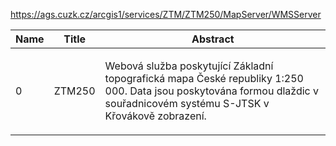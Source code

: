 https://ags.cuzk.cz/arcgis1/services/ZTM/ZTM250/MapServer/WMSServer

|Name|Title|Abstract|
|--|--|--|
|0|ZTM250|<DIV STYLE="text-align:Left;font-size:12pt"><DIV><DIV><P><SPAN>Webová služba poskytující Základní topografick</SPAN><SPAN>á</SPAN><SPAN> map</SPAN><SPAN>a</SPAN><SPAN> České republiky</SPAN><SPAN> 1:250 000</SPAN><SPAN>. Data jsou poskytována formou dlaždic v souřadnicovém systému S-JTSK v Křovákově zobrazení.</SPAN></P></DIV></DIV></DIV>|
